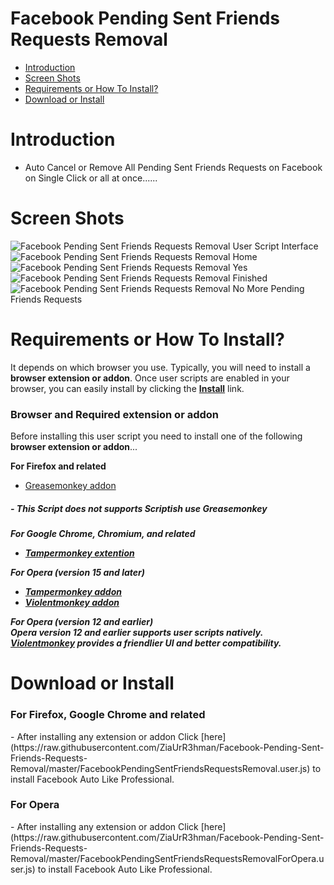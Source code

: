 Facebook Pending Sent Friends Requests Removal
============================
- [Introduction](#introduction)
- [Screen Shots](#screen-shots)
- [Requirements or How To Install?](#requirements-or-how-to-install)
- [Download or Install](#download-or-install)

Introduction
===========
- Auto Cancel or Remove All Pending Sent Friends Requests on Facebook on Single Click or all at once......

Screen Shots
===================
![Facebook Pending Sent Friends Requests Removal User Script Interface](https://raw.githubusercontent.com/ZiaUrR3hman/Facebook-Pending-Sent-Friends-Requests-Removal/master/images/CancelAllSentFriendRequestsonFacebookonsingleclickUserScript.png)<br>
![Facebook Pending Sent Friends Requests Removal Home](https://raw.githubusercontent.com/ZiaUrR3hman/Facebook-Pending-Sent-Friends-Requests-Removal/master/images/CancelAllSentFriendRequestsonFacebookonsingleclickHome.png) ![Facebook Pending Sent Friends Requests Removal Yes](https://raw.githubusercontent.com/ZiaUrR3hman/Facebook-Pending-Sent-Friends-Requests-Removal/master/images/CancelAllSentFriendRequestsonFacebookonsingleclickyes.png) ![Facebook Pending Sent Friends Requests Removal Finished](https://raw.githubusercontent.com/ZiaUrR3hman/Facebook-Pending-Sent-Friends-Requests-Removal/master/images/CancelAllSentFriendRequestsonFacebookonsingleclickFinished.png) ![Facebook Pending Sent Friends Requests Removal No More Pending Friends Requests](https://raw.githubusercontent.com/ZiaUrR3hman/Facebook-Pending-Sent-Friends-Requests-Removal/master/images/CancelAllSentFriendRequestsonFacebookonsingleclickNoMore.PNG)

Requirements or How To Install?
===================
It depends on which browser you use. Typically, you will need to install a <b>browser extension or addon</b>.
Once user scripts are enabled in your browser, you can easily install by clicking the  <b>[Install](#download-or-install)</b> link.

<h3>Browser and Required extension or addon</h3>
Before installing this user script you need to install one of the following <b>browser extension or addon</b>...

<b>For Firefox and related</b>
  - [Greasemonkey addon](https://addons.mozilla.org/en-us/firefox/addon/greasemonkey)<br>
<h5>  - This Script does not supports Scriptish use Greasemonkey<h5>

<b>For Google Chrome, Chromium, and related</b>
  - [Tampermonkey extention](https://chrome.google.com/webstore/detail/tampermonkey/dhdgffkkebhmkfjojejmpbldmpobfkfo) <br>

<b>For Opera (version 15 and later)</b>
  - [Tampermonkey addon](https://addons.opera.com/en/extensions/details/tampermonkey-beta)<br>
  - [Violentmonkey addon](https://addons.opera.com/en/extensions/details/violent-monkey)

<b>For Opera (version 12 and earlier)</b><br>
Opera version 12 and earlier supports user scripts natively. [Violentmonkey](https://addons.opera.com/en/extensions/details/violent-monkey) provides a friendlier UI and better compatibility.

Download or Install
===================
<h3> For Firefox, Google Chrome  and related</h3>
- After installing any extension or addon Click [here](https://raw.githubusercontent.com/ZiaUrR3hman/Facebook-Pending-Sent-Friends-Requests-Removal/master/FacebookPendingSentFriendsRequestsRemoval.user.js) to install Facebook Auto Like Professional.
<h3> For Opera</h3>
- After installing any extension or addon Click [here](https://raw.githubusercontent.com/ZiaUrR3hman/Facebook-Pending-Sent-Friends-Requests-Removal/master/FacebookPendingSentFriendsRequestsRemovalForOpera.user.js) to install Facebook Auto Like Professional.

